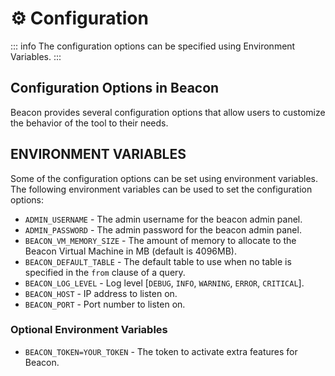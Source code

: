 # ⚙️ Configuration

::: info
The configuration options can be specified using Environment Variables.
:::

## Configuration Options in Beacon

Beacon provides several configuration options that allow users to customize the behavior of the tool to their needs.

## ENVIRONMENT VARIABLES

Some of the configuration options can be set using environment variables. The following environment variables can be used to set the configuration options:

- `ADMIN_USERNAME` - The admin username for the beacon admin panel.
- `ADMIN_PASSWORD` - The admin password for the beacon admin panel.
- `BEACON_VM_MEMORY_SIZE` - The amount of memory to allocate to the Beacon Virtual Machine in MB (default is 4096MB).
- `BEACON_DEFAULT_TABLE` - The default table to use when no table is specified in the `from` clause of a query.
- `BEACON_LOG_LEVEL` - Log level [`DEBUG`, `INFO`, `WARNING`, `ERROR`, `CRITICAL`].
- `BEACON_HOST` - IP address to listen on.
- `BEACON_PORT` - Port number to listen on.

### Optional Environment Variables

- `BEACON_TOKEN=YOUR_TOKEN` - The token to activate extra features for Beacon.
